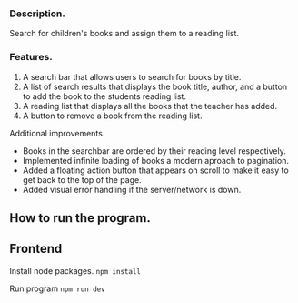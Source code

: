### Description.
Search for children's books and assign them to a reading list.

### Features.
1. A search bar that allows users to search for books by title.
2. A list of search results that displays the book title, author, and a button to add the book to the students reading list.
3. A reading list that displays all the books that the teacher has added.
4. A button to remove a book from the reading list.

Additional improvements.
- Books in the searchbar are ordered by their reading level respectively.
- Implemented infinite loading of books a modern aproach to pagination.
- Added a floating action button that appears on scroll to make it easy to get back to the top of the page.
- Added visual error handling if the server/network is down.

## How to run the program.

## Frontend
Install node packages.
```npm install```

Run program
```npm run dev```
